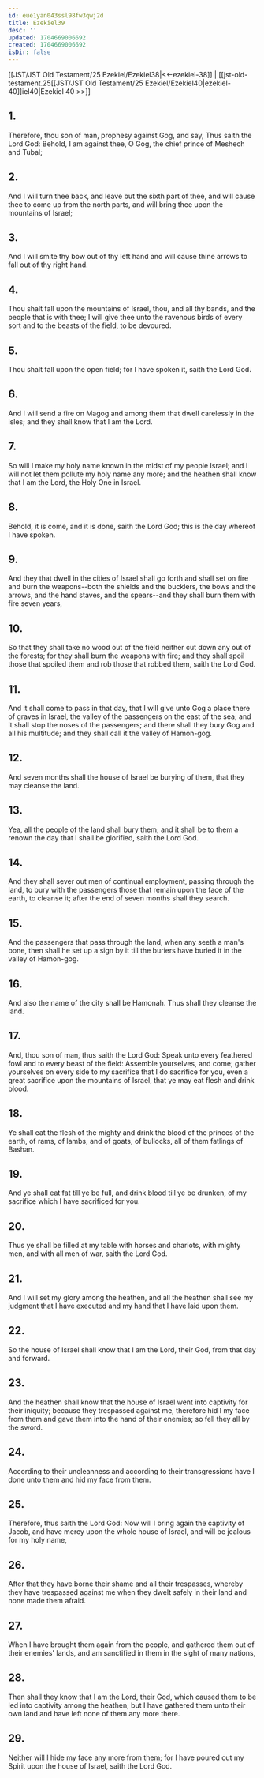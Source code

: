 ```yaml
---
id: eue1yan043ssl98fw3qwj2d
title: Ezekiel39
desc: ''
updated: 1704669006692
created: 1704669006692
isDir: false
---
```

[[JST/JST Old Testament/25 Ezekiel/Ezekiel38|<<-ezekiel-38]] | [[jst-old-testament.25[[JST/JST Old Testament/25 Ezekiel/Ezekiel40|ezekiel-40]]iel40|Ezekiel 40 >>]]
## 1.
Therefore, thou son of man, prophesy against Gog, and say, Thus saith the Lord God: Behold, I am against thee, O Gog, the chief prince of Meshech and Tubal;
## 2.
And I will turn thee back, and leave but the sixth part of thee, and will cause thee to come up from the north parts, and will bring thee upon the mountains of Israel;
## 3.
And I will smite thy bow out of thy left hand and will cause thine arrows to fall out of thy right hand.
## 4.
Thou shalt fall upon the mountains of Israel, thou, and all thy bands, and the people that is with thee; I will give thee unto the ravenous birds of every sort and to the beasts of the field, to be devoured.
## 5.
Thou shalt fall upon the open field; for I have spoken it, saith the Lord God.
## 6.
And I will send a fire on Magog and among them that dwell carelessly in the isles; and they shall know that I am the Lord.
## 7.
So will I make my holy name known in the midst of my people Israel; and I will not let them pollute my holy name any more; and the heathen shall know that I am the Lord, the Holy One in Israel.
## 8.
Behold, it is come, and it is done, saith the Lord God; this is the day whereof I have spoken.
## 9.
And they that dwell in the cities of Israel shall go forth and shall set on fire and burn the weapons\--both the shields and the bucklers, the bows and the arrows, and the hand staves, and the spears\--and they shall burn them with fire seven years,
## 10.
So that they shall take no wood out of the field neither cut down any out of the forests; for they shall burn the weapons with fire; and they shall spoil those that spoiled them and rob those that robbed them, saith the Lord God.
## 11.
And it shall come to pass in that day, that I will give unto Gog a place there of graves in Israel, the valley of the passengers on the east of the sea; and it shall stop the noses of the passengers; and there shall they bury Gog and all his multitude; and they shall call it the valley of Hamon-gog.
## 12.
And seven months shall the house of Israel be burying of them, that they may cleanse the land.
## 13.
Yea, all the people of the land shall bury them; and it shall be to them a renown the day that I shall be glorified, saith the Lord God.
## 14.
And they shall sever out men of continual employment, passing through the land, to bury with the passengers those that remain upon the face of the earth, to cleanse it; after the end of seven months shall they search.
## 15.
And the passengers that pass through the land, when any seeth a man\'s bone, then shall he set up a sign by it till the buriers have buried it in the valley of Hamon-gog.
## 16.
And also the name of the city shall be Hamonah. Thus shall they cleanse the land.
## 17.
And, thou son of man, thus saith the Lord God: Speak unto every feathered fowl and to every beast of the field: Assemble yourselves, and come; gather yourselves on every side to my sacrifice that I do sacrifice for you, even a great sacrifice upon the mountains of Israel, that ye may eat flesh and drink blood.
## 18.
Ye shall eat the flesh of the mighty and drink the blood of the princes of the earth, of rams, of lambs, and of goats, of bullocks, all of them fatlings of Bashan.
## 19.
And ye shall eat fat till ye be full, and drink blood till ye be drunken, of my sacrifice which I have sacrificed for you.
## 20.
Thus ye shall be filled at my table with horses and chariots, with mighty men, and with all men of war, saith the Lord God.
## 21.
And I will set my glory among the heathen, and all the heathen shall see my judgment that I have executed and my hand that I have laid upon them.
## 22.
So the house of Israel shall know that I am the Lord, their God, from that day and forward.
## 23.
And the heathen shall know that the house of Israel went into captivity for their iniquity; because they trespassed against me, therefore hid I my face from them and gave them into the hand of their enemies; so fell they all by the sword.
## 24.
According to their uncleanness and according to their transgressions have I done unto them and hid my face from them.
## 25.
Therefore, thus saith the Lord God: Now will I bring again the captivity of Jacob, and have mercy upon the whole house of Israel, and will be jealous for my holy name,
## 26.
After that they have borne their shame and all their trespasses, whereby they have trespassed against me when they dwelt safely in their land and none made them afraid.
## 27.
When I have brought them again from the people, and gathered them out of their enemies\' lands, and am sanctified in them in the sight of many nations,
## 28.
Then shall they know that I am the Lord, their God, which caused them to be led into captivity among the heathen; but I have gathered them unto their own land and have left none of them any more there.
## 29.
Neither will I hide my face any more from them; for I have poured out my Spirit upon the house of Israel, saith the Lord God.

